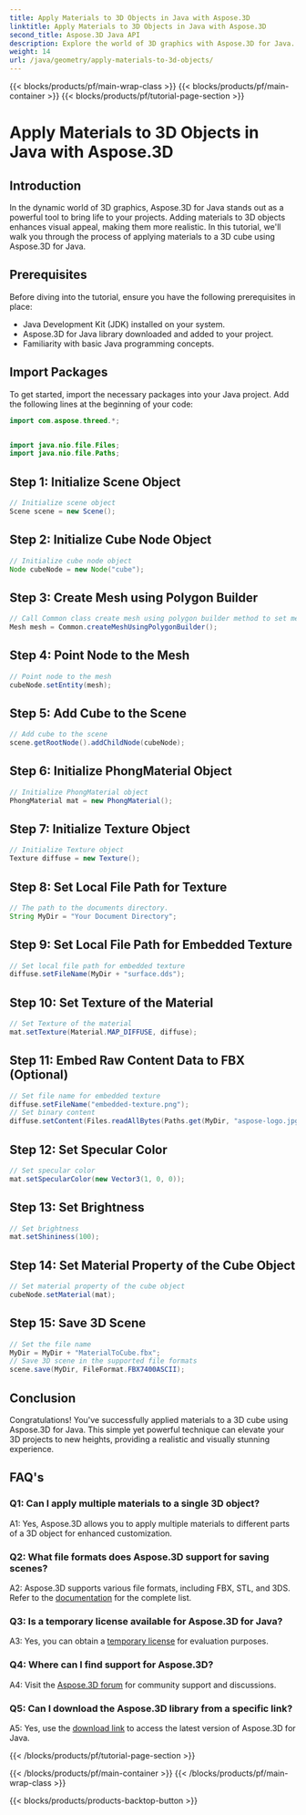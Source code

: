 ```yaml
---
title: Apply Materials to 3D Objects in Java with Aspose.3D
linktitle: Apply Materials to 3D Objects in Java with Aspose.3D
second_title: Aspose.3D Java API
description: Explore the world of 3D graphics with Aspose.3D for Java. Learn how to apply materials to 3D objects seamlessly. Elevate your projects with realistic visuals.
weight: 14
url: /java/geometry/apply-materials-to-3d-objects/
---
```


{{< blocks/products/pf/main-wrap-class >}}
{{< blocks/products/pf/main-container >}}
{{< blocks/products/pf/tutorial-page-section >}}

# Apply Materials to 3D Objects in Java with Aspose.3D

## Introduction

In the dynamic world of 3D graphics, Aspose.3D for Java stands out as a powerful tool to bring life to your projects. Adding materials to 3D objects enhances visual appeal, making them more realistic. In this tutorial, we'll walk you through the process of applying materials to a 3D cube using Aspose.3D for Java.

## Prerequisites

Before diving into the tutorial, ensure you have the following prerequisites in place:

- Java Development Kit (JDK) installed on your system.
- Aspose.3D for Java library downloaded and added to your project.
- Familiarity with basic Java programming concepts.

## Import Packages

To get started, import the necessary packages into your Java project. Add the following lines at the beginning of your code:

```java
import com.aspose.threed.*;


import java.nio.file.Files;
import java.nio.file.Paths;
```

## Step 1: Initialize Scene Object

```java
// Initialize scene object
Scene scene = new Scene();
```

## Step 2: Initialize Cube Node Object

```java
// Initialize cube node object
Node cubeNode = new Node("cube");
```

## Step 3: Create Mesh using Polygon Builder

```java
// Call Common class create mesh using polygon builder method to set mesh instance
Mesh mesh = Common.createMeshUsingPolygonBuilder();
```

## Step 4: Point Node to the Mesh

```java
// Point node to the mesh
cubeNode.setEntity(mesh);
```

## Step 5: Add Cube to the Scene

```java
// Add cube to the scene
scene.getRootNode().addChildNode(cubeNode);
```

## Step 6: Initialize PhongMaterial Object

```java
// Initialize PhongMaterial object
PhongMaterial mat = new PhongMaterial();
```

## Step 7: Initialize Texture Object

```java
// Initialize Texture object
Texture diffuse = new Texture();
```

## Step 8: Set Local File Path for Texture

```java
// The path to the documents directory.
String MyDir = "Your Document Directory";
```

## Step 9: Set Local File Path for Embedded Texture

```java
// Set local file path for embedded texture
diffuse.setFileName(MyDir + "surface.dds");
```

## Step 10: Set Texture of the Material

```java
// Set Texture of the material
mat.setTexture(Material.MAP_DIFFUSE, diffuse);
```

## Step 11: Embed Raw Content Data to FBX (Optional)

```java
// Set file name for embedded texture
diffuse.setFileName("embedded-texture.png");
// Set binary content
diffuse.setContent(Files.readAllBytes(Paths.get(MyDir, "aspose-logo.jpg")));
```

## Step 12: Set Specular Color

```java
// Set specular color
mat.setSpecularColor(new Vector3(1, 0, 0));
```

## Step 13: Set Brightness

```java
// Set brightness
mat.setShininess(100);
```

## Step 14: Set Material Property of the Cube Object

```java
// Set material property of the cube object
cubeNode.setMaterial(mat);
```

## Step 15: Save 3D Scene

```java
// Set the file name
MyDir = MyDir + "MaterialToCube.fbx";
// Save 3D scene in the supported file formats
scene.save(MyDir, FileFormat.FBX7400ASCII);
```

## Conclusion

Congratulations! You've successfully applied materials to a 3D cube using Aspose.3D for Java. This simple yet powerful technique can elevate your 3D projects to new heights, providing a realistic and visually stunning experience.

## FAQ's

### Q1: Can I apply multiple materials to a single 3D object?

A1: Yes, Aspose.3D allows you to apply multiple materials to different parts of a 3D object for enhanced customization.

### Q2: What file formats does Aspose.3D support for saving scenes?

A2: Aspose.3D supports various file formats, including FBX, STL, and 3DS. Refer to the [documentation](https://reference.aspose.com/3d/java/) for the complete list.

### Q3: Is a temporary license available for Aspose.3D for Java?

A3: Yes, you can obtain a [temporary license](https://purchase.aspose.com/temporary-license/) for evaluation purposes.

### Q4: Where can I find support for Aspose.3D?

A4: Visit the [Aspose.3D forum](https://forum.aspose.com/c/3d/18) for community support and discussions.

### Q5: Can I download the Aspose.3D library from a specific link?

A5: Yes, use the [download link](https://releases.aspose.com/3d/java/) to access the latest version of Aspose.3D for Java.

{{< /blocks/products/pf/tutorial-page-section >}}

{{< /blocks/products/pf/main-container >}}
{{< /blocks/products/pf/main-wrap-class >}}

{{< blocks/products/products-backtop-button >}}
